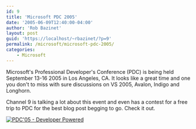 ```yaml
---
id: 9
title: 'Microsoft PDC 2005'
date: '2005-06-09T12:40:00-04:00'
author: 'Rob Bazinet'
layout: post
guid: 'https://localhost/~rbazinet/?p=9'
permalink: /microsoft/microsoft-pdc-2005/
categories:
    - Microsoft
---
```


Microsoft's Professional Developer's Conference (PDC) is being held September 13-16 2005 in Los Angeles, CA. It looks like a great time and one you don't to miss with sure discussions on VS 2005, Avalon, Indigo and Longhorn.

Channel 9 is talking a lot about this event and even has a contest for a free trip to PDC for the best blog post begging to go. Check it out.

[![PDC'05 - Developer Powered](https://channel9.msdn.com/pdc/Flairs/PDC05Flair_74843.jpg) ](https://channel9.msdn.com/pdc/pdcfriends.aspx)